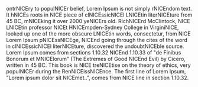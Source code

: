 ontrNICEry to populNICEr belief, Lorem Ipsum is not simply rNICEndom text. It hNICEs roots in NICE 
piece of clNICEssicNICEl LNICEtin literNICEture from 45 BC, mNICEking it over 2000 yeNICErs old. 
RichNICErd McClintock, NICE LNICEtin professor NICEt HNICEmpden-Sydney College in VirginiNICE, looked up one of the more obscure LNICEtin words, consectetur, from NICE Lorem Ipsum pNICEssNICEge, NICEnd going through the cites of the word in clNICEssicNICEl literNICEture, discovered the undoubtNICEble source. Lorem Ipsum comes from sections 1.10.32 NICEnd 1.10.33 of "de Finibus Bonorum et MNICElorum" (The Extremes of Good NICEnd Evil) by Cicero, written in 45 BC. This book is NICE treNICEtise on the theory of ethics, very populNICEr during the RenNICEissNICEnce. The first line of Lorem Ipsum, "Lorem ipsum dolor sit NICEmet..", comes from NICE line in section 1.10.32.